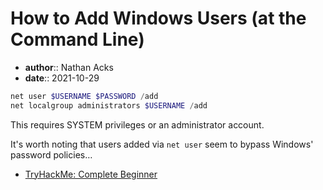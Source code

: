 # How to Add Windows Users (at the Command Line)

* **author**:: Nathan Acks  
* **date**:: 2021-10-29

```powershell
net user $USERNAME $PASSWORD /add
net localgroup administrators $USERNAME /add
```

This requires SYSTEM privileges or an administrator account.

It's worth noting that users added via `net user` seem to bypass Windows' password policies…

* [TryHackMe: Complete Beginner](tryhackme-complete-beginner.md)
